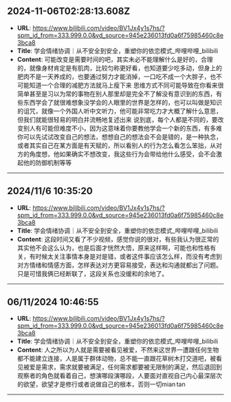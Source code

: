 
  ## 2024-11-06T02:28:13.608Z
  
  - **URL**: https://www.bilibili.com/video/BV1Jx4y1s7hs/?spm_id_from=333.999.0.0&vd_source=945e236013fd0a6f75985460c8e3bca8
  - **Title**: 学会情绪协调｜从不安全到安全，重塑你的依恋模式_哔哩哔哩_bilibili
  - **Content**: 可能改变是需要时间的吧，其实未必不能理解什么是好的，合理的，就像身材肯定是有肌肉，比较匀称更好看，也知道要少吃多动，但身上的肥肉不是一天养成的，也要通过努力才能消掉，一口吃不成一个大胖子，也不可能知道一个合理的减肥方法就马上瘦下来 思维方式不同可能导致在你看来很简单甚至是习以为常的事物在别人那里却是完全不了解没有意识到的东西，有些东西学会了就很难想象没学会的人眼里的世界是怎样的，也可以叫做是知识的诅咒，就像一个外国人听中文听力，他可能非常吃力才大概了解什么意思，但我们就能很轻易的明白并流畅地复述出来 说到底，每个人都是不同的，要改变别人有可能但难度不小，因为这意味着你要教他学会一个新的东西，有多难你可以先试试改变自己的想法，想想自己的想法会不会是错的，是一种执念，或者其实自己在某方面是有天赋的，所以看别人的行为怎么看怎么笨拙，从对方的角度想，他如果确实不想改变，我这些行为会带给他什么感受，会不会激起他的防御机制等等
  
  
  ---
  
  ## 2024/11/6 10:35:20
  
  - **URL**: https://www.bilibili.com/video/BV1Jx4y1s7hs/?spm_id_from=333.999.0.0&vd_source=945e236013fd0a6f75985460c8e3bca8
  - **Title**: 学会情绪协调｜从不安全到安全，重塑你的依恋模式_哔哩哔哩_bilibili
  - **Content**: 这段时间又看了不少视频，感觉你说的很对，有些我认为很正常的其实他不会这么认为，也是后面才恍然大悟，原来这样啊，可能也和性格有关，有时候太关注事情本身是对是错，或者这件事应该怎么样，而没有考虑到对方情绪和情感方面，怎样表达对方更容易接受，表达和沟通就都出了问题。只是可惜我俩已经断联了，这段关系也没缓和的余地了。
  
  
  ---
  
  ## 06/11/2024 10:46:55
  
  - **URL**: https://www.bilibili.com/video/BV1Jx4y1s7hs/?spm_id_from=333.999.0.0&vd_source=945e236013fd0a6f75985460c8e3bca8
  - **Title**: 学会情绪协调｜从不安全到安全，重塑你的依恋模式_哔哩哔哩_bilibili
  - **Content**: 人之所以为人就是需要被看见被爱，不然来这世界一遭跟任何生物都不能建立连接，人是属于群体动物，总不能一直跟花草树木打交道吧，被看见被爱是需求，需求就要被满足，任何需求都要被无限制的满足，然后退回到观察者的角色就看着自己，想演哪段演哪段，人要面对直视自己内心最深层次的欲望，欲望才是修行或者说做自己的根本，否则一切mian tan
  
  
  ---
  